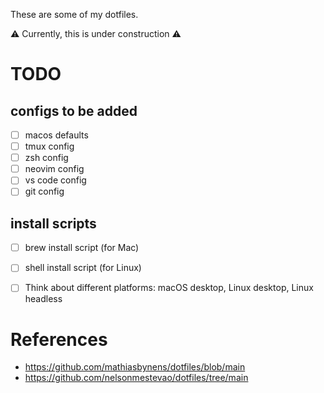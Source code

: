 These are some of my dotfiles. 

⚠️ Currently, this is under construction ⚠️

# TODO
## configs to be added
- [ ] macos defaults
- [ ] tmux config
- [ ] zsh config
- [ ] neovim config
- [ ] vs code config
- [ ] git config

## install scripts
- [ ] brew install script (for Mac)
- [ ] shell install script (for Linux)
- [ ] Think about different platforms: macOS desktop, Linux desktop, Linux headless


# References

* https://github.com/mathiasbynens/dotfiles/blob/main
* https://github.com/nelsonmestevao/dotfiles/tree/main
